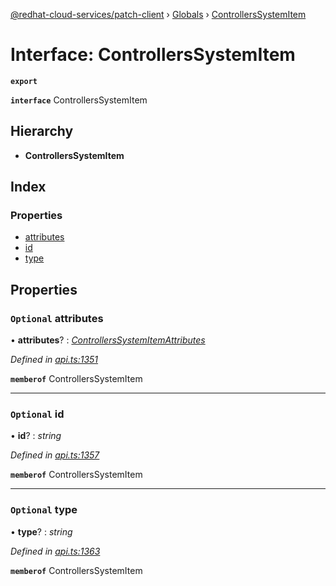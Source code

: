 [@redhat-cloud-services/patch-client](../README.md) › [Globals](../globals.md) › [ControllersSystemItem](controllerssystemitem.md)

# Interface: ControllersSystemItem

**`export`** 

**`interface`** ControllersSystemItem

## Hierarchy

* **ControllersSystemItem**

## Index

### Properties

* [attributes](controllerssystemitem.md#optional-attributes)
* [id](controllerssystemitem.md#optional-id)
* [type](controllerssystemitem.md#optional-type)

## Properties

### `Optional` attributes

• **attributes**? : *[ControllersSystemItemAttributes](controllerssystemitemattributes.md)*

*Defined in [api.ts:1351](https://github.com/RedHatInsights/javascript-clients/blob/22e0c417/packages/patch/api.ts#L1351)*

**`memberof`** ControllersSystemItem

___

### `Optional` id

• **id**? : *string*

*Defined in [api.ts:1357](https://github.com/RedHatInsights/javascript-clients/blob/22e0c417/packages/patch/api.ts#L1357)*

**`memberof`** ControllersSystemItem

___

### `Optional` type

• **type**? : *string*

*Defined in [api.ts:1363](https://github.com/RedHatInsights/javascript-clients/blob/22e0c417/packages/patch/api.ts#L1363)*

**`memberof`** ControllersSystemItem
